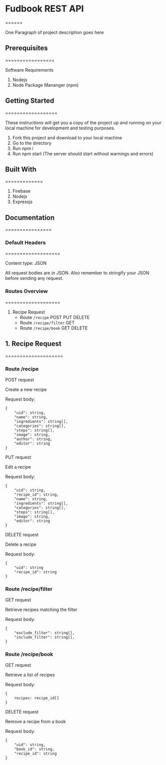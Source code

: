 # Fudbook REST API
======

One Paragraph of project description goes here

## Prerequisites
=================

Software Requirements
1. Nodejs
2. Node Package Mananger (npm)

## Getting Started
==================

These instructions will get you a copy of the project up and running on your 
local machine for development and testing purposes. 

1. Fork this project and download to your local machine
2. Go to the directory
3. Run npm i
4. Run npm start (The server should start without warnings and errors)

## Built With
=============

1. Firebase
2. Nodejs
3. Expressjs

## Documentation
================

### Default Headers
===================

Content type: JSON

All request bodies are in JSON. Also remember to stringify your JSON before sending any request.

### Routes Overview
===================

1. Recipe Request
    * Route `/recipe` POST PUT DELETE
    * Route `/recipe/filter` GET
    * Route `/recipe/book` GET DELETE

## 1. Recipe Request
====================

### Route /recipe

POST request

Create a new recipe 

Request body:

```
{
    "uid": string,
    "name": string,
    "ingredients": string[],
    "categories": string[],
    "steps": string[],
    "image": string,
    "author": string,
    "editor": string
}
```

PUT request

Edit a recipe 

Request body:

```
{
    "uid": string,
    "recipe_id": string,
    "name": string,
    "ingredients": string[],
    "categories": string[],
    "steps": string[],
    "image": string,
    "editor": string
}
```

DELETE request

Delete a recipe

Request body:
```
{
    "uid": string
    "recipe_id": string
}
```

### Route /recipe/filter

GET request

Retrieve recipes matching the filter

Request body:
```
{
    "exclude_filter": string[],
    "include_filter": string[],
}
```

### Route /recipe/book

GET request

Retrieve a list of recipes

Request body:
```
{
    recipes: recipe_id[]
}
```

DELETE request

Remove a recipe from a book

Request body:
```
{
    "uid": string,
    "book_id": string,
    "recipe_id": string
}
```